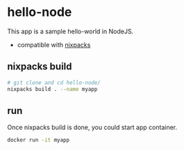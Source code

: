 # hello-node

This app is a sample hello-world in NodeJS.

- compatible with [nixpacks](https://nixpacks.com/docs/getting-started)

## nixpacks build 
````bash
# git clone and cd hello-node/
nixpacks build . --name myapp
````

## run
Once nixpacks build is done, you could start app container.

````bash
docker run -it myapp
````
